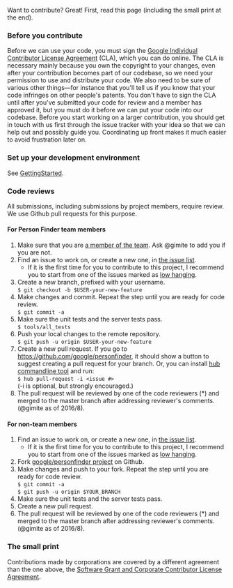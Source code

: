 Want to contribute? Great! First, read this page (including the small print at the end).

### Before you contribute
Before we can use your code, you must sign the
[Google Individual Contributor License Agreement](https://cla.developers.google.com/about/google-individual)
(CLA), which you can do online. The CLA is necessary mainly because you own the
copyright to your changes, even after your contribution becomes part of our
codebase, so we need your permission to use and distribute your code. We also
need to be sure of various other things—for instance that you'll tell us if you
know that your code infringes on other people's patents. You don't have to sign
the CLA until after you've submitted your code for review and a member has
approved it, but you must do it before we can put your code into our codebase.
Before you start working on a larger contribution, you should get in touch with
us first through the issue tracker with your idea so that we can help out and
possibly guide you. Coordinating up front makes it much easier to avoid
frustration later on.

### Set up your development environment
See [GettingStarted](https://github.com/google/personfinder/wiki/GettingStarted).

### Code reviews
All submissions, including submissions by project members, require review. We
use Github pull requests for this purpose.

#### For Person Finder team members

1. Make sure that you are [a member of the team](https://github.com/orgs/google/teams/personfinder). Ask @gimite to add you if you are not.
1. Find an issue to work on, or create a new one, in [the issue list](https://github.com/google/personfinder/issues).
    * If it is the first time for you to contribute to this project, I recommend you to start from one of the issues marked as [low hanging](https://github.com/google/personfinder/issues?q=is%3Aissue+is%3Aopen+label%3A%22low+hanging%22).
1. Create a new branch, prefixed with your username.
   <br/>`$ git checkout -b $USER-your-new-feature`
1. Make changes and commit. Repeat the step until you are ready for code review.
   <br/>`$ git commit -a`
1. Make sure the unit tests and the server tests pass.
   <br/>`$ tools/all_tests`
1. Push your local changes to the remote repository.
   <br/>`$ git push -u origin $USER-your-new-feature`
1. Create a new pull request. If you go to https://github.com/google/personfinder, it should show a button to suggest creating a pull request for your branch. Or, you can install [hub commandline tool](https://github.com/github/hub) and run:
   <br/>`$ hub pull-request -i <issue #>`
   <br/>(-i is optional, but strongly encouraged.)
1. The pull request will be reviewed by one of the code reviewers (*) and
   merged to the master branch after addressing reviewer's comments.
   (@gimite as of 2016/8).

#### For non-team members

1. Find an issue to work on, or create a new one, in [the issue list](https://github.com/google/personfinder/issues).
    * If it is the first time for you to contribute to this project, I recommend you to start from one of the issues marked as [low hanging](https://github.com/google/personfinder/issues?q=is%3Aissue+is%3Aopen+label%3A%22low+hanging%22).
1. Fork [google/personfinder project](https://github.com/google/personfinder) on Github.
1. Make changes and push to your fork. Repeat the step until you are ready for code review.
   <br/>`$ git commit -a`
   <br/>`$ git push -u origin $YOUR_BRANCH`
1. Make sure the unit tests and the server tests pass.
1. Create a new pull request.
1. The pull request will be reviewed by one of the code reviewers (*) and
   merged to the master branch after addressing reviewer's comments.
   (@gimite as of 2016/8).

### The small print
Contributions made by corporations are covered by a different agreement than
the one above, the
[Software Grant and Corporate Contributor License Agreement](https://cla.developers.google.com/about/google-corporate).
